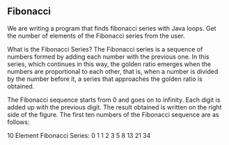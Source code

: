 ## Fibonacci

We are writing a program that finds fibonacci series with Java loops. Get the number of elements of the Fibonacci series from the user.

What is the Fibonacci Series?
The Fibonacci series is a sequence of numbers formed by adding each number with the previous one. In this series, which continues in this way, the golden ratio emerges when the numbers are proportional to each other, that is, when a number is divided by the number before it, a series that approaches the golden ratio is obtained.

The Fibonacci sequence starts from 0 and goes on to infinity. Each digit is added up with the previous digit. The result obtained is written on the right side of the figure. The first ten numbers of the Fibonacci sequence are as follows:

10 Element Fibonacci Series: 0 1 1 2 3 5 8 13 21 34